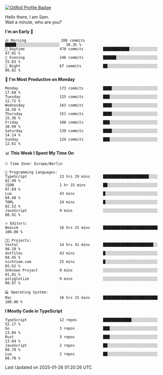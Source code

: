 <a href="https://gitroll.io/profile/u8g4G6FTZM7WSCSqTRPGSHZygT4O2" target="_blank"><img src="https://gitroll.io/api/badges/profiles/v1/u8g4G6FTZM7WSCSqTRPGSHZygT4O2?theme=nord" alt="GitRoll Profile Badge"/></a>

Hello there, I am Sam.  
Wait a minute, who are you?
  
<!--START_SECTION:waka-->
**I'm an Early 🐤** 

```text
🌞 Morning                200 commits         █████░░░░░░░░░░░░░░░░░░░░   20.35 % 
🌆 Daytime                470 commits         ████████████░░░░░░░░░░░░░   47.81 % 
🌃 Evening                246 commits         ██████░░░░░░░░░░░░░░░░░░░   25.03 % 
🌙 Night                  67 commits          ██░░░░░░░░░░░░░░░░░░░░░░░   06.82 % 
```
📅 **I'm Most Productive on Monday** 

```text
Monday                   173 commits         ████░░░░░░░░░░░░░░░░░░░░░   17.60 % 
Tuesday                  125 commits         ███░░░░░░░░░░░░░░░░░░░░░░   12.72 % 
Wednesday                163 commits         ████░░░░░░░░░░░░░░░░░░░░░   16.58 % 
Thursday                 151 commits         ████░░░░░░░░░░░░░░░░░░░░░   15.36 % 
Friday                   108 commits         ███░░░░░░░░░░░░░░░░░░░░░░   10.99 % 
Saturday                 139 commits         ████░░░░░░░░░░░░░░░░░░░░░   14.14 % 
Sunday                   124 commits         ███░░░░░░░░░░░░░░░░░░░░░░   12.61 % 
```


📊 **This Week I Spent My Time On** 

```text
🕑︎ Time Zone: Europe/Berlin

💬 Programming Languages: 
TypeScript               13 hrs 29 mins      █████████████████████░░░░   82.99 % 
JSON                     1 hr 15 mins        ██░░░░░░░░░░░░░░░░░░░░░░░   07.69 % 
Lua                      43 mins             █░░░░░░░░░░░░░░░░░░░░░░░░   04.48 % 
TOML                     24 mins             █░░░░░░░░░░░░░░░░░░░░░░░░   02.52 % 
JavaScript               9 mins              ░░░░░░░░░░░░░░░░░░░░░░░░░   00.92 % 

🔥 Editors: 
Neovim                   16 hrs 15 mins      █████████████████████████   100.00 % 

🐱‍💻 Projects: 
textol                   14 hrs 41 mins      ███████████████████████░░   90.28 % 
dotfiles                 43 mins             █░░░░░░░░░░░░░░░░░░░░░░░░   04.45 % 
nichtsam.com             25 mins             █░░░░░░░░░░░░░░░░░░░░░░░░   02.62 % 
Unknown Project          9 mins              ░░░░░░░░░░░░░░░░░░░░░░░░░   01.01 % 
polyglotize              9 mins              ░░░░░░░░░░░░░░░░░░░░░░░░░   00.97 % 

💻 Operating System: 
Mac                      16 hrs 15 mins      █████████████████████████   100.00 % 
```

**I Mostly Code in TypeScript** 

```text
TypeScript               12 repos            █████████████░░░░░░░░░░░░   52.17 % 
Go                       3 repos             ███░░░░░░░░░░░░░░░░░░░░░░   13.04 % 
Rust                     3 repos             ███░░░░░░░░░░░░░░░░░░░░░░   13.04 % 
JavaScript               2 repos             ██░░░░░░░░░░░░░░░░░░░░░░░   08.70 % 
Lua                      2 repos             ██░░░░░░░░░░░░░░░░░░░░░░░   08.70 % 
```




 Last Updated on 2025-01-26 01:20:26 UTC
<!--END_SECTION:waka-->
